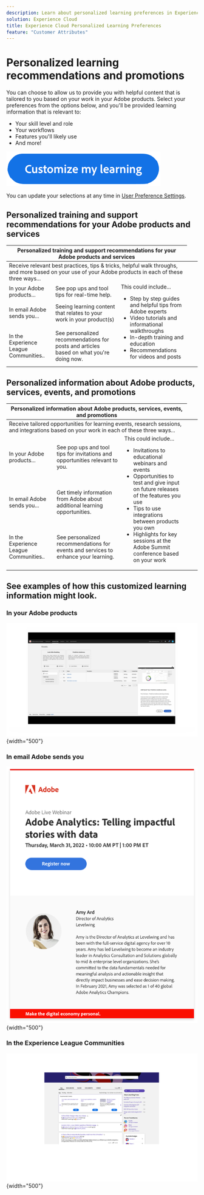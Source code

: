 ```yaml
---
description: Learn about personalized learning preferences in Experience Cloud. This allows customers to receive personalized help and promotions via email, in their Adobe Experience Cloud products, and within the Adobe Experience League Communities based on their Usage Data.
solution: Experience Cloud
title: Experience Cloud Personalized Learning Preferences
feature: "Customer Attributes"
---
```


# Personalized learning recommendations and promotions

You can choose to allow us to provide you with helpful content that is tailored to you based on your work in your Adobe products. Select your preferences from the options below, and you'll be provided learning information that is relevant to:

* Your skill level and role
* Your workflows
* Features you'll likely use
* And more!

[![](assets/personalized-learning-customized-learning-button.png)](https://experience.adobe.com/?shell_forceuserconsent=true#/home)


You can update your selections at any time in [User Preference Settings](https://experience.adobe.com/preferences/).


## Personalized training and support recommendations for your Adobe products and services

<table>
<thead>
  <tr>
    <th colspan="3">Personalized training and support recommendations for your Adobe products and services</th>
  </tr>
</thead>
<tbody>
  <tr>
    <td colspan="3">Receive relevant best practices, tips & tricks, helpful walk throughs, and more based on your use of your Adobe products in each of these three ways...</td>
    <td></td>
    <td></td>
  </tr>
  <tr>
    <td>In your Adobe products...<br></td>
    <td>See pop ups and tool tips for real-time help.</td>
    <td rowspan="3">This could include... <ul><li>Step by step guides and helpful tips from Adobe experts</li> 
    <li>Video tutorials and informational walkthroughs</li> 
    <li>In-depth training and education</li> 
    <li>Recommendations for videos and posts</li>
    </ul></td>
  </tr>
  <tr>
    <td>In email Adobe sends you...</td>
    <td>Seeing learning content that relates to your work in your product(s)</td>
  </tr>
  <tr>
    <td>In the Experience League Communities..</td>
    <td>See personalized recommendations for posts and articles based on what you're doing now.</td>
  </tr>
</tbody>
</table>


## Personalized information about Adobe products, services, events, and promotions

<table>
<thead>
  <tr>
    <th colspan="3">Personalized information about Adobe products, services, events, and promotions</th>
  </tr>
</thead>
<tbody>
  <tr>
    <td colspan="3">Receive tailored opportunities for learning events, research sessions, and integrations based on your work in each of these three ways...</td>
    <td></td>
    <td></td>
  </tr>
  <tr>
    <td>In your Adobe products...<br></td>
    <td>See pop ups and tool tips for invitations and opportunities relevant to you.</td>
    <td rowspan="3">This could include... <ul>
    <li>Invitations to educational webinars and events</li> 
    <li>Opportunities to test and give input on future releases of the features you use</li>
    <li>Tips to use integrations between products you own</li> 
    <li>Highlights for key sessions at the Adobe Summit conference based on your work</li>
    </ul></td>
  </tr>
  <tr>
    <td>In email Adobe sends you...</td>
    <td>Get timely information from Adobe about additional learning opportunities.</td>
  </tr>
  <tr>
    <td>In the Experience League Communities..</td>
    <td>See personalized recommendations for events and services to enhance your learning.</td>
  </tr>
</tbody>
</table>


## See examples of how this customized learning information might look.


### In your Adobe products

![](assets/personalized-learning-in-product.gif){width="500"}

### In email Adobe sends you

![](assets/personalized-learning-email.png){width="500"}

### In the Experience League Communities

![](assets/personalized-learning-communities.png){width="500"}
